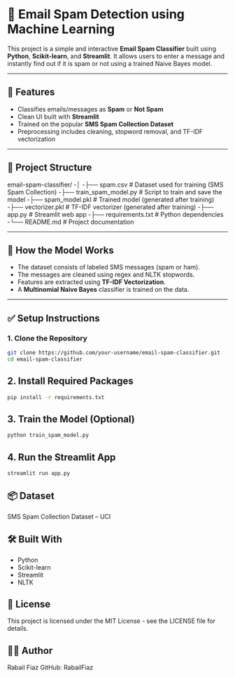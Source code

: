 # 📧 Email Spam Detection using Machine Learning

This project is a simple and interactive **Email Spam Classifier** built using **Python**, **Scikit-learn**, and **Streamlit**. It allows users to enter a message and instantly find out if it is spam or not using a trained Naive Bayes model.

---

## 🚀 Features

- Classifies emails/messages as **Spam** or **Not Spam**
- Clean UI built with **Streamlit**
- Trained on the popular **SMS Spam Collection Dataset**
- Preprocessing includes cleaning, stopword removal, and TF-IDF vectorization

---

## 📂 Project Structure

email-spam-classifier/
-│
-├── spam.csv # Dataset used for training (SMS Spam Collection)
-├── train_spam_model.py # Script to train and save the model
-├── spam_model.pkl # Trained model (generated after training)
-├── vectorizer.pkl # TF-IDF vectorizer (generated after training)
-├── app.py # Streamlit web app
-├── requirements.txt # Python dependencies
-└── README.md # Project documentation


---

## 🧠 How the Model Works

- The dataset consists of labeled SMS messages (spam or ham).
- The messages are cleaned using regex and NLTK stopwords.
- Features are extracted using **TF-IDF Vectorization**.
- A **Multinomial Naive Bayes** classifier is trained on the data.

---

## ✅ Setup Instructions

### 1. Clone the Repository

```bash
git clone https://github.com/your-username/email-spam-classifier.git
cd email-spam-classifier
```

## 2. Install Required Packages
```bash
pip install -r requirements.txt
```

## 3. Train the Model (Optional)
```bash
python train_spam_model.py
```

## 4. Run the Streamlit App
```bash
streamlit run app.py
```



## 📦 Dataset
SMS Spam Collection Dataset – UCI

## 🛠 Built With
- Python
- Scikit-learn
- Streamlit
- NLTK

## 📄 License
This project is licensed under the MIT License - see the LICENSE file for details.

##  👩‍💻 Author
Rabail Fiaz
GitHub: RabailFiaz

